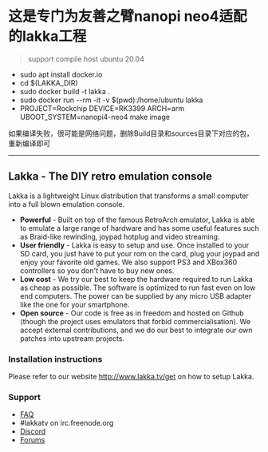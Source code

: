 # 这是专门为友善之臂nanopi neo4适配的lakka工程

> support compile host ubuntu 20.04

- sudo apt install docker.io
- cd $(LAKKA_DIR)
- sudo docker build -t lakka .
- sudo docker run --rm -it -v $(pwd):/home/ubuntu lakka
- PROJECT=Rockchip DEVICE=RK3399 ARCH=arm UBOOT_SYSTEM=nanopi4-neo4 make image

如果编译失败，很可能是网络问题，删除Build目录和sources目录下对应的包，重新编译即可

--------------------------------------------------------------------------------

## Lakka - The DIY retro emulation console

Lakka is a lightweight Linux distribution that transforms a small computer into a full blown emulation console.

* **Powerful** - Built on top of the famous RetroArch emulator, Lakka is able to emulate a large range of hardware and has some useful features such as Braid-like rewinding, joypad hotplug and video streaming.
* **User friendly** - Lakka is easy to setup and use. Once installed to your SD card, you just have to put your rom on the card, plug your joypad and enjoy your favorite old games. We also support PS3 and XBox360 controllers so you don't have to buy new ones. 
* **Low cost** - We try our best to keep the hardware required to run Lakka as cheap as possible. The software is optimized to run fast even on low end computers. The power can be supplied by any micro USB adapter like the one for your smartphone.
* **Open source** - Our code is free as in freedom and hosted on Github (though the project uses emulators that forbid commercialisation). We accept external contributions, and we do our best to integrate our own patches into upstream projects.

### Installation instructions

Please refer to our website http://www.lakka.tv/get on how to setup Lakka.

### Support

* [FAQ](https://github.com/libretro/Lakka-LibreELEC/wiki/FAQ)
* #lakkatv on irc.freenode.org
* [Discord](https://discord.gg/BNFR4hM)
* [Forums](https://forums.libretro.com/c/libretro/lakka-tv-general)

